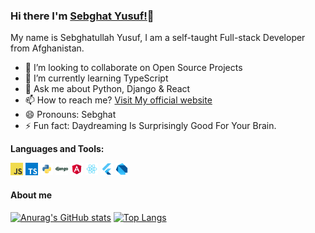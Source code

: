 ### Hi there I'm [Sebghat Yusuf!](http://www.sebghatyusuf.com)👋

My name is Sebghatullah Yusuf, I am a self-taught Full-stack Developer from Afghanistan.
<!-- 🔭 I’m currently working on 
- ⚡ Fun fact: ...
- 🤔 I’m looking for help with ...

--> 
- 👯 I’m looking to collaborate on Open Source Projects
- 🌱 I’m currently learning TypeScript
- 💬 Ask me about Python, Django & React
- 📫 How to reach me? [Visit My official website](http://www.sebghatyusuf.com)
- 😄 Pronouns: Sebghat
- ⚡ Fun fact: Daydreaming Is Surprisingly Good For Your Brain.

**Languages and Tools:**  

<code><img height="20" src="https://raw.githubusercontent.com/github/explore/80688e429a7d4ef2fca1e82350fe8e3517d3494d/topics/javascript/javascript.png"></code>
<code><img height="20" src="https://raw.githubusercontent.com/github/explore/80688e429a7d4ef2fca1e82350fe8e3517d3494d/topics/typescript/typescript.png"></code>
<code><img height="20" src="https://raw.githubusercontent.com/github/explore/80688e429a7d4ef2fca1e82350fe8e3517d3494d/topics/python/python.png"></code> 
<code><img height="20" src="https://raw.githubusercontent.com/github/explore/5c058a388828bb5fde0bcafd4bc867b5bb3f26f3/topics/django/django.png"></code>
<code><img height="20" src="https://raw.githubusercontent.com/github/explore/5c058a388828bb5fde0bcafd4bc867b5bb3f26f3/topics/angular/angular.png"></code>
<code><img height="20" src="https://raw.githubusercontent.com/github/explore/80688e429a7d4ef2fca1e82350fe8e3517d3494d/topics/react/react.png"></code>
<code><img height="20" src="https://raw.githubusercontent.com/github/explore/80688e429a7d4ef2fca1e82350fe8e3517d3494d/topics/flutter/flutter.png"></code> 
<code><img height="20" src="https://raw.githubusercontent.com/github/explore/80688e429a7d4ef2fca1e82350fe8e3517d3494d/topics/dart/dart.png"></code> 




#### About me 
[![Anurag's GitHub stats](https://github-readme-stats.vercel.app/api?username=sebghatyusuf&count_private=true&show_icons=true&theme=radical)](https://github.com/anuraghazra/github-readme-stats)
[![Top Langs](https://github-readme-stats.vercel.app/api/top-langs/?username=sebghatyusuf&langs_count=10&layout=compact&theme=radical)](https://github.com/anuraghazra/github-readme-stats)



